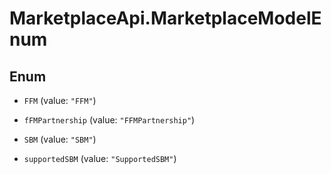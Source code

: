 # MarketplaceApi.MarketplaceModelEnum

## Enum


* `FFM` (value: `"FFM"`)

* `fFMPartnership` (value: `"FFMPartnership"`)

* `SBM` (value: `"SBM"`)

* `supportedSBM` (value: `"SupportedSBM"`)


